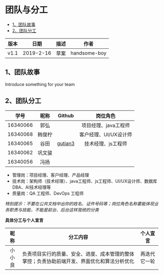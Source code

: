 # 团队与分工

- [1、团队故事](https://sysu-swsad.github.io/dashboard/02-team-profile#1团队故事)
- [2、团队分工](https://sysu-swsad.github.io/dashboard/02-team-profile#2团队分工)

| 版本 |   日期    | 描述 |     作者     |
| :--: | :-------: | :--: | :----------: |
| v1.1 | 2019-2-16 | 草案 | handsome-boy |

## 1、团队故事

Introduce something for your team

## 2、团队分工

|   学号   |  昵称  |                Github                 |       岗位角色        |
| :------: | :----: | :-----------------------------------: | :-------------------: |
| 16340066 |  郭弘  |                                       | 项目经理、java工程师  |
| 16340068 | 韩俊柠 |                                       | 客户经理、UI/UX设计师 |
| 16340065 |  谷田  | [gutian3](https://github.com/gutian3) |  技术经理、js工程师   |
| 16340062 | 巩文骏 |                                       |                       |
| 16340056 |  冯扬  |                                       |                       |

- 管理岗：项目经理、客户经理、产品经理
- 技术岗：架构师（技术经理）、java工程师、js工程师、UI/UX设计师、数据库DBA、AI技术经理等
- 质量岗：QA 工程师、DevOps 工程师

*特别提示：不要在公共文档中出你的姓名、证件号码等；岗位角色名称要能体现业务职责与技能，不能是前台、后台这样笼统的分类*

**具体分工与个人宣言**

|  昵称  |                           分工内容                           |   个人宣言   |
| :----: | :----------------------------------------------------------: | :----------: |
| 小小良 | 负责项目实行的质量、安全、进度、成本管理的整体掌控；负责协助前端开发、界面优化和算法分析优化 | 再迭代它一轮 |